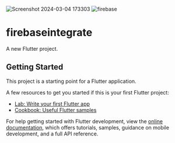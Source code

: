 ![Screenshot 2024-03-04 173303](https://github.com/Adhi5061/Minor-project-02/assets/120810982/8df61aa1-95ed-48fb-93d9-9d98d7dbeea7)
![firebase](https://github.com/Adhi5061/Minor-project-02/assets/120810982/86e1bd59-a09a-4f8e-938f-06c4dbb0a766)


# firebaseintegrate

A new Flutter project.

## Getting Started

This project is a starting point for a Flutter application.

A few resources to get you started if this is your first Flutter project:

- [Lab: Write your first Flutter app](https://docs.flutter.dev/get-started/codelab)
- [Cookbook: Useful Flutter samples](https://docs.flutter.dev/cookbook)

For help getting started with Flutter development, view the
[online documentation](https://docs.flutter.dev/), which offers tutorials,
samples, guidance on mobile development, and a full API reference.
